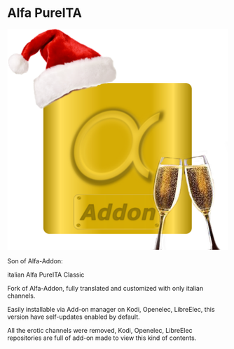 # Alfa PureITA
![alt tag](https://raw.githubusercontent.com/orione7/plugin.video.alfa-pureita/master/icon1.png)

Son of Alfa-Addon:

italian Alfa PureITA Classic

Fork of Alfa-Addon, fully translated and customized with only italian channels.

Easily installable via Add-on manager on Kodi, Openelec, LibreElec, this version have self-updates enabled by default.

All the erotic channels were removed, Kodi, Openelec, LibreElec repositories are full of add-on made to view this kind of contents.
